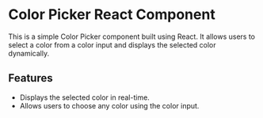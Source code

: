 # Color Picker React Component

This is a simple Color Picker component built using React. It allows users to select a color from a color input and displays the selected color dynamically.

## Features

- Displays the selected color in real-time.
- Allows users to choose any color using the color input.
